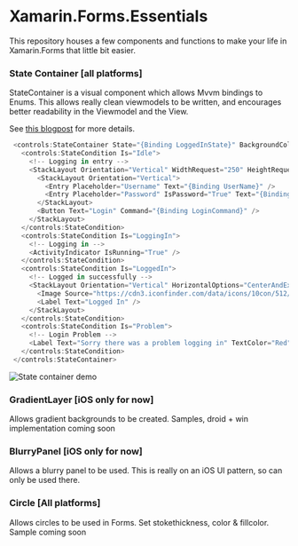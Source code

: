 # Xamarin.Forms.Essentials

This repository houses a few components and functions to make your life in Xamarin.Forms that little bit easier. 

### State Container [all platforms]
StateContainer is a visual component which allows Mvvm bindings to Enums. This allows really clean viewmodels to be written, and encourages better readability in the Viewmodel and the View.

See [this blogpost](http://blog.xdelivered.com/binding-state-mvvm-xamarin-forms) for more details.

```C#
 <controls:StateContainer State="{Binding LoggedInState}" BackgroundColor="White">
   <controls:StateCondition Is="Idle">
     <!-- Logging in entry -->
     <StackLayout Orientation="Vertical" WidthRequest="250" HeightRequest="150" HorizontalOptions="CenterAndExpand" VerticalOptions="CenterAndExpand">
       <StackLayout Orientation="Vertical">
         <Entry Placeholder="Username" Text="{Binding UserName}" />
         <Entry Placeholder="Password" IsPassword="True" Text="{Binding Password}" />
       </StackLayout>
       <Button Text="Login" Command="{Binding LoginCommand}" />
     </StackLayout>
   </controls:StateCondition>
   <controls:StateCondition Is="LoggingIn">
     <!-- Logging in -->
     <ActivityIndicator IsRunning="True" />
   </controls:StateCondition>
   <controls:StateCondition Is="LoggedIn">
     <!-- Logged in successfully -->
     <StackLayout Orientation="Vertical" HorizontalOptions="CenterAndExpand" VerticalOptions="CenterAndExpand">
       <Image Source="https://cdn3.iconfinder.com/data/icons/10con/512/checkmark_tick-128.png" WidthRequest="35" HeightRequest="35" />
       <Label Text="Logged In" />
     </StackLayout>
   </controls:StateCondition>
   <controls:StateCondition Is="Problem">
     <!-- Login Problem -->
     <Label Text="Sorry there was a problem logging in" TextColor="Red"></Label>
   </controls:StateCondition>
 </controls:StateContainer>
```

![State container demo](http://blog.xdelivered.com/wp-content/uploads/2016/02/statecontainer-1-1.gif)
  
### GradientLayer [iOS only for now]
Allows gradient backgrounds to be created.
Samples, droid + win implementation coming soon
  
### BlurryPanel [iOS only for now]
Allows a blurry panel to be used. This is really on an iOS UI pattern, so can only be used there.
  
### Circle [All platforms]
Allows circles to be used in Forms. Set stokethickness, color & fillcolor.
Sample coming soon
  
  

